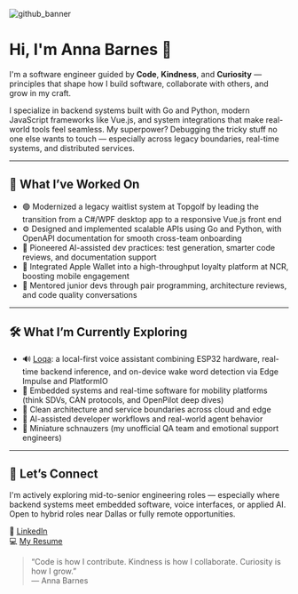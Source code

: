 ![github_banner](https://github.com/user-attachments/assets/f59b7bbc-58b0-462e-96b7-50ebdd434700)

# Hi, I'm Anna Barnes 👋

I'm a software engineer guided by **Code**, **Kindness**, and **Curiosity** — principles that shape how I build software, collaborate with others, and grow in my craft.

I specialize in backend systems built with Go and Python, modern JavaScript frameworks like Vue.js, and system integrations that make real-world tools feel seamless. My superpower? Debugging the tricky stuff no one else wants to touch — especially across legacy boundaries, real-time systems, and distributed services.

---

## 💼 What I’ve Worked On

- 🟢 Modernized a legacy waitlist system at Topgolf by leading the transition from a C#/WPF desktop app to a responsive Vue.js front end
- ⚙️ Designed and implemented scalable APIs using Go and Python, with OpenAPI documentation for smooth cross-team onboarding
- 🧠 Pioneered AI-assisted dev practices: test generation, smarter code reviews, and documentation support
- 📲 Integrated Apple Wallet into a high-throughput loyalty platform at NCR, boosting mobile engagement
- 🤝 Mentored junior devs through pair programming, architecture reviews, and code quality conversations

---

## 🛠 What I’m Currently Exploring

- 🔊 [Loqa](https://github.com/annabarnes1138/loqa-voice-assistant): a local-first voice assistant combining ESP32 hardware, real-time backend inference, and on-device wake word detection via Edge Impulse and PlatformIO
- 🚗 Embedded systems and real-time software for mobility platforms (think SDVs, CAN protocols, and OpenPilot deep dives)
- 🧩 Clean architecture and service boundaries across cloud and edge
- 🤖 AI-assisted developer workflows and real-world agent behavior
- 🐶 Miniature schnauzers (my unofficial QA team and emotional support engineers)

---

## 🤝 Let’s Connect

I'm actively exploring mid-to-senior engineering roles — especially where backend systems meet embedded software, voice interfaces, or applied AI. Open to hybrid roles near Dallas or fully remote opportunities.

🔗 [LinkedIn](https://www.linkedin.com/in/annabethbarnes)  
💻 [My Resume](https://www.linkedin.com/in/annabethbarnes/details/featured)

> “Code is how I contribute. Kindness is how I collaborate. Curiosity is how I grow.”  
> — Anna Barnes
